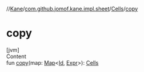 //[Kane](../../index.md)/[com.github.jomof.kane.impl.sheet](../index.md)/[Cells](index.md)/[copy](copy.md)



# copy  
[jvm]  
Content  
fun [copy](copy.md)(map: [Map](https://kotlinlang.org/api/latest/jvm/stdlib/kotlin.collections/-map/index.html)<[Id](../../com.github.jomof.kane.impl/index.md#%5Bcom.github.jomof.kane.impl%2FId%2F%2F%2FPointingToDeclaration%2F%5D%2FClasslikes%2F-1044181621), [Expr](../../com.github.jomof.kane/-expr/index.md)>): [Cells](index.md)  



